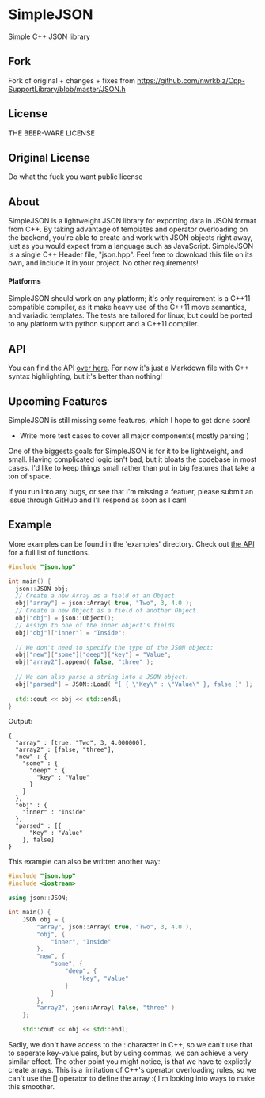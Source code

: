 # SimpleJSON
Simple C++ JSON library

## Fork
Fork of original + changes + fixes from https://github.com/nwrkbiz/Cpp-SupportLibrary/blob/master/JSON.h

## License
THE BEER-WARE LICENSE

## Original License
Do what the fuck you want public license

## About
SimpleJSON is a lightweight JSON library for exporting data in JSON format from C++. By taking advantage of templates and operator overloading on the backend, you're able to create and work with JSON objects right away, just as you would expect from a language such as JavaScript. SimpleJSON is a single C++ Header file, "json.hpp". Feel free to download this file on its own, and include it in your project. No other requirements!

#### Platforms
SimpleJSON should work on any platform; it's only requirement is a C++11 compatible compiler, as it make heavy use of the C++11 move semantics, and variadic templates. The tests are tailored for linux, but could be ported to any platform with python support and a C++11 compiler.

## API
You can find the API [over here](API.md). For now it's just a Markdown file with C++ syntax highlighting, but it's better than nothing!

## Upcoming Features
SimpleJSON is still missing some features, which I hope to get done soon!
* Write more test cases to cover all major components( mostly parsing )

One of the biggests goals for SimpleJSON is for it to be lightweight, and small. Having complicated logic isn't bad, but it bloats the codebase in most cases. I'd like to keep things small rather than put in big features that take a ton of space.

If you run into any bugs, or see that I'm missing a featuer, please submit an issue through GitHub and I'll respond as soon as I can!

## Example
More examples can be found in the 'examples' directory. Check out [the API](API.md) for a full list of functions.

```cpp
#include "json.hpp"

int main() {
  json::JSON obj;
  // Create a new Array as a field of an Object.
  obj["array"] = json::Array( true, "Two", 3, 4.0 );
  // Create a new Object as a field of another Object.
  obj["obj"] = json::Object();
  // Assign to one of the inner object's fields
  obj["obj"]["inner"] = "Inside";
  
  // We don't need to specify the type of the JSON object:
  obj["new"]["some"]["deep"]["key"] = "Value";
  obj["array2"].append( false, "three" );
  
  // We can also parse a string into a JSON object:
  obj["parsed"] = JSON::Load( "[ { \"Key\" : \"Value\" }, false ]" );
  
  std::cout << obj << std::endl;
}
```
Output:
``` 
{
  "array" : [true, "Two", 3, 4.000000],
  "array2" : [false, "three"],
  "new" : {
    "some" : {
      "deep" : {
        "key" : "Value"
      }
    }
  },
  "obj" : {
    "inner" : "Inside"
  },
  "parsed" : [{
      "Key" : "Value"
    }, false]
}
```

This example can also be written another way:
```cpp
#include "json.hpp"
#include <iostream>

using json::JSON;

int main() {
    JSON obj = {
        "array", json::Array( true, "Two", 3, 4.0 ),
        "obj", {
            "inner", "Inside"
        },
        "new", { 
            "some", { 
                "deep", { 
                    "key", "Value" 
                } 
            } 
        },
        "array2", json::Array( false, "three" )
    };

    std::cout << obj << std::endl;
```
Sadly, we don't have access to the : character in C++, so we can't use that to seperate key-value pairs, but by using commas, we can achieve a very similar effect. The other point you might notice, is that we have to explictly create arrays. This is a limitation of C++'s operator overloading rules, so we can't use the [] operator to define the array :( I'm looking into ways to make this smoother.
